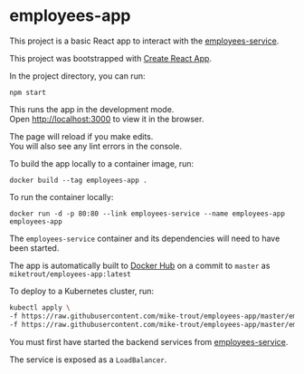 # employees-app

This project is a basic React app to interact with the [employees-service](https://github.com/mike-trout/employees-service). 

This project was bootstrapped with [Create React App](https://github.com/facebook/create-react-app).

In the project directory, you can run:

`npm start`

This runs the app in the development mode.<br>
Open [http://localhost:3000](http://localhost:3000) to view it in the browser.

The page will reload if you make edits.<br>
You will also see any lint errors in the console.

To build the app locally to a container image, run:

`docker build --tag employees-app .`

To run the container locally:

`docker run -d -p 80:80 --link employees-service --name employees-app employees-app`

The `employees-service` container and its dependencies will need to have been started.

The app is automatically built to [Docker Hub](https://hub.docker.com/r/miketrout/employees-app) on a commit to `master` as `miketrout/employees-app:latest`

To deploy to a Kubernetes cluster, run:
```sh
kubectl apply \
-f https://raw.githubusercontent.com/mike-trout/employees-app/master/employees-app-deployment.yaml \
-f https://raw.githubusercontent.com/mike-trout/employees-app/master/employees-app-service.yaml
```
You must first have started the backend services from [employees-service](https://github.com/mike-trout/employees-service).

The service is exposed as a `LoadBalancer`.

